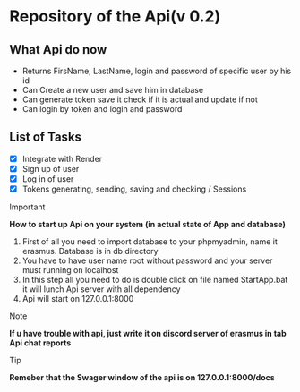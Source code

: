 # Repository of the Api(v 0.2)

## What Api do now
- Returns FirsName, LastName, login and password of specific user by his id
- Can Create a new user and save him in database
- Can generate token save it check if it is actual and update if not
- Can login by token and login and password

## List of Tasks
- [x] Integrate with Render
- [x] Sign up of user
- [x] Log in of user
- [x] Tokens generating, sending, saving and checking / Sessions

> [!IMPORTANT]
> **How to start up Api on your system (in actual state of App and database)**
> 1. First of all you need to import database to your phpmyadmin, name it erasmus. Database is in db directory
> 2. You have to have user name root without password and your server must running on localhost
> 3. In this step all you need to do is double click on file named StartApp.bat it will lunch Api server with all dependency
> 4. Api will start on 127.0.0.1:8000

> [!NOTE]
> **If u have trouble with api, just write it on discord server of erasmus in tab Api chat reports**

> [!TIP]
> **Remeber that the Swager window of the api is on 127.0.0.1:8000/docs**